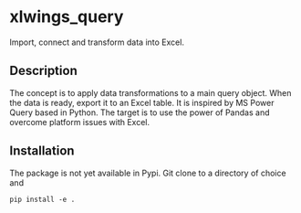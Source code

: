 xlwings_query
=============

Import, connect and transform data into Excel.

Description
-----------

The concept is to apply data transformations to a main query object.
When the data is ready, export it to an Excel table.
It is inspired by MS Power Query based in Python.
The target is to use the power of Pandas and overcome platform issues with Excel.

Installation
------------

The package is not yet available in Pypi. Git clone to a directory of choice and

    pip install -e .
